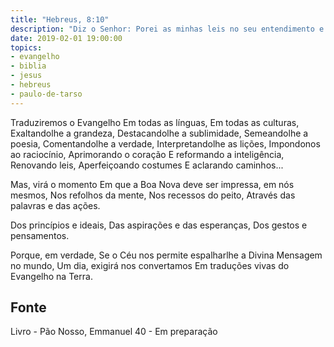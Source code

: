 ```yaml
---
title: "Hebreus, 8:10"
description: "Diz o Senhor: Porei as minhas leis no seu entendimento e em seu coração as escreverei; e eu lhes serei por Deus e eles me serão por povo."
date: 2019-02-01 19:00:00
topics: 
- evangelho
- biblia
- jesus
- hebreus
- paulo-de-tarso
---
```


Traduziremos o Evangelho
Em todas as línguas,
Em todas as culturas,
Exaltando­lhe a grandeza,
Destacando­lhe a sublimidade,
Semeando­lhe a poesia,
Comentando­lhe a verdade,
Interpretando­lhe as lições,
Impondo­nos ao raciocínio,
Aprimorando o coração
E reformando a inteligência,
Renovando leis,
Aperfeiçoando costumes
E aclarando caminhos...

Mas, virá o momento
Em que a Boa Nova deve ser impressa, em nós mesmos,
Nos refolhos da mente,
Nos recessos do peito,
Através das palavras e das ações.

Dos princípios e ideais,
Das aspirações e das esperanças,
Dos gestos e pensamentos.

Porque, em verdade,
Se o Céu nos permite espalhar­lhe a Divina Mensagem no mundo,
Um dia, exigirá nos convertamos
Em traduções vivas do Evangelho na Terra.



## Fonte
Livro - Pão Nosso, Emmanuel
40 - Em preparação
